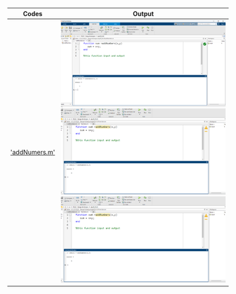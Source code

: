 | Codes | Output |
|-------|--------|
|['addNumers.m'](./Codes/addNumbers.m)|![addNumbers1.png](./Output/addNumbers1.png)![addNumbers2.png](./Output/addNumbers2.png)![addNumbers2.png](./Output/addNumbers2.png)|


